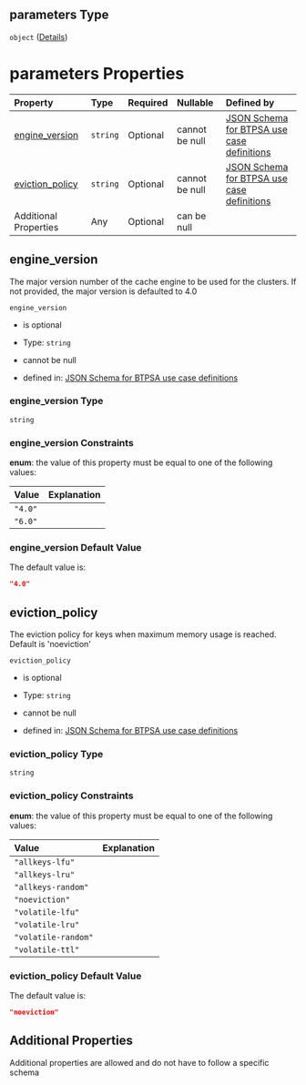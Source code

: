 ## parameters Type

`object` ([Details](btpsa-usecase-properties-services-items-allof-1-then-allof-98-then-allof-0-then-properties-parameters.md))

# parameters Properties

| Property                             | Type     | Required | Nullable       | Defined by                                                                                                                                                                                                                                                                                                                                                |
| :----------------------------------- | :------- | :------- | :------------- | :-------------------------------------------------------------------------------------------------------------------------------------------------------------------------------------------------------------------------------------------------------------------------------------------------------------------------------------------------------- |
| [engine\_version](#engine_version)   | `string` | Optional | cannot be null | [JSON Schema for BTPSA use case definitions](btpsa-usecase-properties-services-items-allof-1-then-allof-98-then-allof-0-then-properties-parameters-properties-engine_version.md "http://example.com/schemas/redis-free-create.json#/properties/services/items/allOf/1/then/allOf/98/then/allOf/0/then/properties/parameters/properties/engine_version")   |
| [eviction\_policy](#eviction_policy) | `string` | Optional | cannot be null | [JSON Schema for BTPSA use case definitions](btpsa-usecase-properties-services-items-allof-1-then-allof-98-then-allof-0-then-properties-parameters-properties-eviction_policy.md "http://example.com/schemas/redis-free-create.json#/properties/services/items/allOf/1/then/allOf/98/then/allOf/0/then/properties/parameters/properties/eviction_policy") |
| Additional Properties                | Any      | Optional | can be null    |                                                                                                                                                                                                                                                                                                                                                           |

## engine\_version

The major version number of the cache engine to be used for the clusters. If not provided, the major version is defaulted to 4.0

`engine_version`

*   is optional

*   Type: `string`

*   cannot be null

*   defined in: [JSON Schema for BTPSA use case definitions](btpsa-usecase-properties-services-items-allof-1-then-allof-98-then-allof-0-then-properties-parameters-properties-engine_version.md "http://example.com/schemas/redis-free-create.json#/properties/services/items/allOf/1/then/allOf/98/then/allOf/0/then/properties/parameters/properties/engine_version")

### engine\_version Type

`string`

### engine\_version Constraints

**enum**: the value of this property must be equal to one of the following values:

| Value   | Explanation |
| :------ | :---------- |
| `"4.0"` |             |
| `"6.0"` |             |

### engine\_version Default Value

The default value is:

```json
"4.0"
```

## eviction\_policy

The eviction policy for keys when maximum memory usage is reached. Default is 'noeviction'

`eviction_policy`

*   is optional

*   Type: `string`

*   cannot be null

*   defined in: [JSON Schema for BTPSA use case definitions](btpsa-usecase-properties-services-items-allof-1-then-allof-98-then-allof-0-then-properties-parameters-properties-eviction_policy.md "http://example.com/schemas/redis-free-create.json#/properties/services/items/allOf/1/then/allOf/98/then/allOf/0/then/properties/parameters/properties/eviction_policy")

### eviction\_policy Type

`string`

### eviction\_policy Constraints

**enum**: the value of this property must be equal to one of the following values:

| Value               | Explanation |
| :------------------ | :---------- |
| `"allkeys-lfu"`     |             |
| `"allkeys-lru"`     |             |
| `"allkeys-random"`  |             |
| `"noeviction"`      |             |
| `"volatile-lfu"`    |             |
| `"volatile-lru"`    |             |
| `"volatile-random"` |             |
| `"volatile-ttl"`    |             |

### eviction\_policy Default Value

The default value is:

```json
"noeviction"
```

## Additional Properties

Additional properties are allowed and do not have to follow a specific schema
